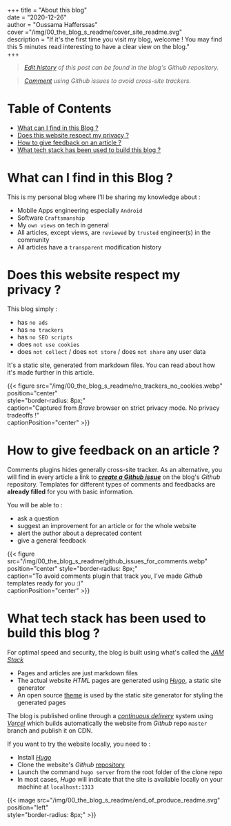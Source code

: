 +++ title = "About this blog"  
date = "2020-12-26"  
author = "Oussama Hafferssas"  
cover ="/img/00_the_blog_s_readme/cover_site_readme.svg"  
description = "If it's the first time you visit my blog, welcome ! You may find this 5 minutes read interesting to have a clear view on the blog."  
+++


>*[Edit history](https://github.com/hfrsoussama/oussamahaff_dev/commits/master/content/posts/00_the_blog_s_readme.md) of this post can be found in the blog's Github repository.*


>[*Comment*](https://github.com/hfrsoussama/oussamahaff_dev/issues/new/choose) *using Github issues to avoid cross-site trackers.*

[TOC levels=1-3]: #

# Table of Contents
- [What can I find in this Blog ?](#what-can-i-find-in-this-blog-)
- [Does this website respect my privacy ?](#does-this-website-respect-my-privacy-)
- [How to give feedback on an article ?](#how-to-give-feedback-on-an-article-)
- [What tech stack has been used to build this blog ?](#what-tech-stack-has-been-used-to-build-this-blog-)



# What can I find in this Blog ?
This is my personal blog where I'll be sharing my knowledge about :

- Mobile Apps engineering especially `Android`
- Software `Craftsmanship`
- My `own views` on tech in general
- All articles, except views, are `reviewed` by `trusted` engineer(s) in the community
- All articles have a `transparent` modification history

# Does this website respect my privacy ?
This blog simply :

- has `no ads`
- has `no trackers`
- has `no SEO scripts`
- does `not use cookies`
- does `not collect` / does `not store` / does `not share` any user data

It's a static site, generated from markdown files. You can read about
how it's made further in this article.


{{< figure src="/img/00_the_blog_s_readme/no_trackers_no_cookies.webp"
position="center"  
style="border-radius: 8px;"  
caption="Captured from *Brave* browser on strict privacy mode. No privacy tradeoffs !"  
captionPosition="center" >}}


# How to give feedback on an article ?
Comments plugins hides generally cross-site tracker. As an alternative,
you will find in every article a link to
[***create a Github issue***](https://github.com/hfrsoussama/oussamahaff_dev/issues/new/choose)
on the blog's *Github* repository. Templates for different types of
comments and feedbacks are **already filled** for you with basic
information.

You will be able to :

- ask a question
- suggest an improvement for an article or for the whole website
- alert the author about a deprecated content
- give a general feedback

{{< figure
src="/img/00_the_blog_s_readme/github_issues_for_comments.webp"
position="center" style="border-radius: 8px;"  
caption="To avoid comments plugin that track you, I've made *Github* templates ready for you :)"  
captionPosition="center" >}}

# What tech stack has been used to build this blog ?
For optimal speed and security, the blog is built using what's called the
[*JAM Stack*](https://jamstack.org)

- Pages and articles are just markdown files
- The actual website *HTML* pages are generated using
  [*Hugo*](https://gohugo.io), a static site generator
- An open source
  [theme](https://github.com/panr/hugo-theme-hello-friend/) is used by
  the static site generator for styling the generated pages

The blog is published online through a
[*continuous delivery*](https://github.com/hfrsoussama/oussamahaff_dev/deployments/activity_log?environment=Production)
system using [*Vercel*](https://vercel.com/) which builds automatically
the website from *Github* repo `master` branch and publish it on CDN.

If you want to try the website locally, you need to :

- Install [*Hugo*](https://gohugo.io/getting-started/quick-start/)
- Clone the website's *Github* [repository](https://github.com/hfrsoussama/oussamahaff_dev/)
- Launch the command `hugo server` from the root folder of the clone repo
- In most cases, *Hugo* will indicate that the site is available locally
  on your machine at `localhost:1313`


{{< image
src="/img/00_the_blog_s_readme/end_of_produce_readme.svg"
position="left"  
style="border-radius: 8px;" >}}

